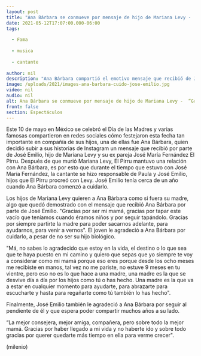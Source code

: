 ```yaml
---
layout: post
title: "Ana Bárbara se conmueve por mensaje de hijo de Mariana Levy -  “Gracias por tapar este vacío”"
date: 2021-05-12T17:07:00.000-06:00
tags:
  
  - Fama
  
  - musica
  
  - cantante
  
author: nil
description: "Ana Bárbara compartió el emotivo mensaje que recibió de José Emilio, hijo de Mariana Levy, por el Día de las Madres."
image: /uploads/2021/images-ana-barbara-cuido-jose-emilio.jpg
video: nil
audio: nil
alt: Ana Bárbara se conmueve por mensaje de hijo de Mariana Levy -  “Gracias por tapar este vacío”
front: false
section: Espectáculos
---
```


Este 10 de mayo en México se celebró el Día de las Madres y varias famosas compartieron en redes sociales cómo festejaron esta fecha tan importante en compañía de sus hijos, una de ellas fue Ana Bárbara, quien decidió subir a sus historias de Instagram un mensaje que recibió por parte de José Emilio, hijo de Mariana Levy y su ex pareja José María Fernández El Pirru. Después de que murió Mariana Levy, El Pirru mantuvo una relación con Ana Bárbara, es por esto que durante el tiempo que estuvo con José María Fernández, la cantante se hizo responsable de Paula y José Emilio, hijos que El Pirru procreó con Levy. José Emilio tenía cerca de un año cuando Ana Bárbara comenzó a cuidarlo.

Los hijos de Mariana Levy quieren a Ana Bárbara como si fuera su madre, algo que quedó demostrado con el mensaje que recibió Ana Bárbara por parte de José Emilio. "Gracias por ser mi mamá, gracias por tapar este vacío que teníamos cuando éramos niños y por seguir tapándolo. Gracias por siempre partirte la madre para poder sacarnos adelante, para ayudarnos, para venir a vernos". El joven le agradeció a Ana Bárbara por cuidarlo, a pesar de no ser su hijo biológico. 

"Má, no sabes lo agradecido que estoy en la vida, el destino o lo que sea que te haya puesto en mi camino y quiero que sepas que yo siempre te voy a considerar como mi mamá porque eso eres porque desde los ocho meses me recibiste en manos, tal vez no me pariste, no estuve 9 meses en tu vientre, pero eso no es lo que hace a una madre, una madre es la que se desvive día a día por los hijos como tú o has hecho. Una madre es la que va a estar en cualquier momento para ayudarte, para abrazarte para escucharte y hasta para regañarte como tú también lo has hecho".

Finalmente, José Emilio también le agradeció a Ana Bárbara por seguir al pendiente de él y que espera poder compartir muchos años a su lado. 

“La mejor consejera, mejor amiga, compañera, pero sobre todo la mejor mamá. Gracias por haber llegado a mi vida y no haberte ido y sobre todo gracias por querer quedarte más tiempo en ella para verme crecer". 

(milenio)